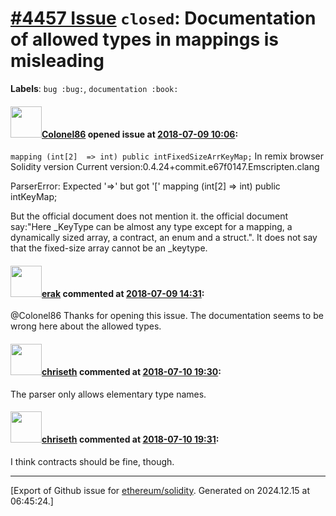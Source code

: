 # [\#4457 Issue](https://github.com/ethereum/solidity/issues/4457) `closed`: Documentation of allowed types in mappings is misleading
**Labels**: `bug :bug:`, `documentation :book:`


#### <img src="https://avatars.githubusercontent.com/u/11241911?v=4" width="50">[Colonel86](https://github.com/Colonel86) opened issue at [2018-07-09 10:06](https://github.com/ethereum/solidity/issues/4457):

`
mapping (int[2]  => int) public intFixedSizeArrKeyMap;
`
In remix browser
Solidity version
Current version:0.4.24+commit.e67f0147.Emscripten.clang

ParserError: Expected '=>' but got '['
    mapping (int[2]  => int) public intKeyMap;

But the official document does not mention it.
the official document say:"Here _KeyType can be almost any type except for a mapping, a dynamically sized array, a contract, an enum and a struct.".
It does not say that the fixed-size array cannot be an _keytype.

#### <img src="https://avatars.githubusercontent.com/u/20012009?u=61e903cf16bc5f3353db1d571401e2e71b6f61ed&v=4" width="50">[erak](https://github.com/erak) commented at [2018-07-09 14:31](https://github.com/ethereum/solidity/issues/4457#issuecomment-403499454):

@Colonel86 Thanks for opening this issue. The documentation seems to be wrong here about the allowed types.

#### <img src="https://avatars.githubusercontent.com/u/9073706?v=4" width="50">[chriseth](https://github.com/chriseth) commented at [2018-07-10 19:30](https://github.com/ethereum/solidity/issues/4457#issuecomment-403939527):

The parser only allows elementary type names.

#### <img src="https://avatars.githubusercontent.com/u/9073706?v=4" width="50">[chriseth](https://github.com/chriseth) commented at [2018-07-10 19:31](https://github.com/ethereum/solidity/issues/4457#issuecomment-403939648):

I think contracts should be fine, though.


-------------------------------------------------------------------------------



[Export of Github issue for [ethereum/solidity](https://github.com/ethereum/solidity). Generated on 2024.12.15 at 06:45:24.]
